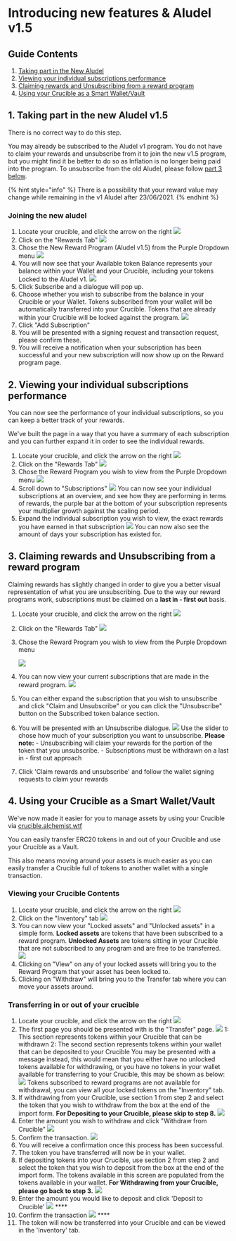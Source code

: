 # Introducing new features & Aludel v1.5

## Guide Contents

1. [Taking part in the New Aludel](introducing-new-features-and-aludel-v1.5.md#4-taking-part-in-the-reward-program)
2. [Viewing your individual subscriptions performance](introducing-new-features-and-aludel-v1.5.md#2-viewing-your-individual-subscriptions-performance)
3. [Claiming rewards and Unsubscribing from a reward program](introducing-new-features-and-aludel-v1.5.md#3-claiming-rewards-and-unsubscribing-from-a-reward-program)
4. [Using your Crucible as a Smart Wallet/Vault](introducing-new-features-and-aludel-v1.5.md#using-your-crucible-as-a-smart-wallet-vault)

## 1. Taking part in the new Aludel v1.5

There is no correct way to do this step.

You may already be subscribed to the Aludel v1 program. You do not have to claim your rewards and unsubscribe from it to join the new v1.5 program, but you might find it be better to do so as Inflation is no longer being paid into the program. To unsubscribe from the old Aludel, please follow [part 3 below](introducing-new-features-and-aludel-v1.5.md#3-claiming-rewards-and-unsubscribing-from-a-reward-program).

{% hint style="info" %}
There is a possibility that your reward value may change while remaining in the v1 Aludel after 23/06/2021.
{% endhint %}

### Joining the new aludel

1. Locate your crucible, and click the arrow on the right  ![](../../.gitbook/assets/screenshot-2021-06-22-at-14.34.42.png)  
2. Click on the "Rewards Tab"  ![](../../.gitbook/assets/screenshot-2021-06-22-at-15.34.49.png)  
3. Chose the New Reward Program \(Aludel v1.5\) from the Purple Dropdown menu  ![](../../.gitbook/assets/screenshot-2021-06-22-at-16.15.13.png)  
4. You will now see that your Available token Balance represents your balance within your Wallet and your Crucible, including your tokens Locked to the Aludel v1. ![](../../.gitbook/assets/screenshot-2021-06-22-at-16.33.43.png)  
5. Click Subscribe and a dialogue will pop up.  
6. Choose whether you wish to subscribe from the balance in your Crucible or your Wallet. Tokens subscribed from your wallet will be automatically transferred into your Crucible. Tokens that are already within your Crucible will be locked against the program. ![](../../.gitbook/assets/screenshot-2021-06-22-at-17.15.24.png)  
7. Click "Add Subscription" 
8. You will be presented with a signing request and transaction request, please confirm these. 
9. You will receive a notification when your subscription has been successful and your new subscription will now show up on the Reward program page. 

## 2. Viewing your individual subscriptions performance

You can now see the performance of your individual subscriptions, so you can keep a better track of your rewards.

We've built the page in a way that you have a summary of each subscription and you can further expand it in order to see the individual rewards.

1. Locate your crucible, and click the arrow on the right  ![](../../.gitbook/assets/screenshot-2021-06-22-at-14.34.42.png)  
2. Click on the "Rewards Tab"  ![](../../.gitbook/assets/screenshot-2021-06-22-at-15.34.49.png)  
3. Chose the Reward Program you wish to view from the Purple Dropdown menu  ![](../../.gitbook/assets/screenshot-2021-06-22-at-16.15.13.png) 
4. Scroll down to "Subscriptions"  ![](../../.gitbook/assets/screenshot-2021-06-22-at-15.56.19.png)   You can now see your individual subscriptions at an overview, and see how they are performing in terms of rewards, the purple bar at the bottom of your subscription represents your multiplier growth against the scaling period. 
5. Expand the individual subscription you wish to view, the exact rewards you have earned in that subscription  ![](../../.gitbook/assets/screenshot-2021-06-22-at-15.56.57.png)   You can now also see the amount of days your subscription has existed for.

## 3. Claiming rewards and Unsubscribing from a reward program

Claiming rewards has slightly changed in order to give you a better visual representation of what you are unsubscribing. Due to the way our reward programs work, subscriptions must be claimed on a **last in - first out** basis. 

1. Locate your crucible, and click the arrow on the right  ![](../../.gitbook/assets/screenshot-2021-06-22-at-14.34.42.png)  
2. Click on the "Rewards Tab"  ![](../../.gitbook/assets/screenshot-2021-06-22-at-15.34.49.png)  
3. Chose the Reward Program you wish to view from the Purple Dropdown menu 

   ![](../../.gitbook/assets/screenshot-2021-06-22-at-16.15.13.png)  

4. You can now view your current subscriptions that are made in the reward program.  ![](../../.gitbook/assets/screenshot-2021-06-22-at-15.59.42.png)  
5. You can either expand the subscription that you wish to unsubscribe and click "Claim and Unsubscribe" or you can click the "Unsubscribe" button on the Subscribed token balance section. 
6. You will be presented with an Unsubscribe dialogue.  ![](../../.gitbook/assets/screenshot-2021-06-22-at-16.00.57.png)   Use the slider to chose how much of your subscription you want to unsubscribe.  **Please note:** - Unsubscribing will claim your rewards for the portion of the token that you unsubscribe. - Subscriptions must be withdrawn on a last in - first out approach 
7. Click 'Claim rewards and unsubscribe' and follow the wallet signing requests to claim your rewards

## 4. Using your Crucible as a Smart Wallet/Vault

We've now made it easier for you to manage assets by using your Crucible via [crucible.alchemist.wtf](https://crucible.alchemist.wtf)

You can easily transfer ERC20 tokens in and out of your Crucible and use your Crucible as a Vault.

This also means moving around your assets is much easier as you can easily transfer a Crucible full of tokens to another wallet with a single transaction.

### Viewing your Crucible Contents

1. Locate your crucible, and click the arrow on the right  ![](../../.gitbook/assets/screenshot-2021-06-22-at-14.34.42.png)  
2. Click on the "Inventory" tab  ![](../../.gitbook/assets/screenshot-2021-06-22-at-16.06.15.png)  
3. You can now view your "Locked assets" and "Unlocked assets" in a simple form.  **Locked assets** are tokens that have been subscribed to a reward program. **Unlocked Assets** are tokens sitting in your Crucible that are not subscribed to any program and are free to be transferred.   ![](../../.gitbook/assets/screenshot-2021-06-23-at-23.59.42.png)  
4. Clicking on "View" on any of your locked assets will bring you to the Reward Program that your asset has been locked to. 
5. Clicking on "Withdraw" will bring you to the Transfer tab where you can move your assets around.

### Transferring in or out of your crucible

1. Locate your crucible, and click the arrow on the right  ![](../../.gitbook/assets/screenshot-2021-06-22-at-14.34.42.png)  
2. The first page you should be presented with is the "Transfer" page.  ![](../../.gitbook/assets/screenshot-2021-06-22-at-14.44.02.png)   1: This section represents tokens within your Crucible that can be withdrawn 2: The second section represents tokens within your wallet that can be deposited to your Crucible  You may be presented with a message instead, this would mean that you either have no unlocked tokens available for withdrawing, or you have no tokens in your wallet available for transferring to your Crucible, this may be shown as below: ![](../../.gitbook/assets/screenshot-2021-06-22-at-14.53.10.png)   Tokens subscribed to reward programs are not available for withdrawal, you can view all your locked tokens on the "Inventory" tab. 
3. If withdrawing from your Crucible, use section 1 from step 2 and select the token that you wish to withdraw from the box at the end of the import form. **For Depositing to your Crucible, please skip to step 8.** ![](../../.gitbook/assets/screenshot-2021-06-22-at-15.00.48.png)  
4. Enter the amount you wish to withdraw and click "Withdraw from Crucible"  ![](../../.gitbook/assets/screenshot-2021-06-22-at-15.02.33.png)  
5. Confirm the transaction. ![](../../.gitbook/assets/screenshot-2021-06-22-at-15.03.28.png)  
6. You will receive a confirmation once this process has been successful. 
7. The token you have transferred will now be in your wallet. 
8. If depositing tokens into your Crucible, use section 2 from step 2 and select the token that you wish to deposit from the box at the end of the import form. The tokens available in this screen are populated from the tokens available in your wallet. **For Withdrawing from your Crucible, please go back to step 3.** ![](../../.gitbook/assets/screenshot-2021-06-22-at-15.15.17.png) 
9. Enter the amount you would like to deposit and click 'Deposit to Crucible' ![](../../.gitbook/assets/screenshot-2021-06-22-at-15.16.18.png)  ****
10. Confirm the transaction ![](../../.gitbook/assets/screenshot-2021-06-22-at-15.20.41.png)  ****
11. The token will now be transferred into your Crucible and can be viewed in the 'Inventory' tab.





